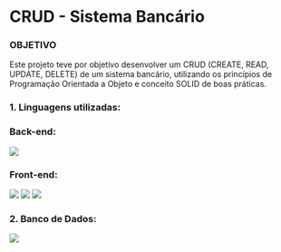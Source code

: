 # CRUD - Sistema Bancário 

### OBJETIVO

Este projeto teve por objetivo desenvolver um CRUD (CREATE, READ, UPDATE, DELETE) 
de um sistema bancário, utilizando os princípios de Programação Orientada a Objeto e 
conceito SOLID de boas práticas.
    

 ### 1. Linguagens utilizadas:

### Back-end:

![](https://img.icons8.com/?size=100&id=13679&format=png&color=000000)

### Front-end:

![](https://img.icons8.com/?size=100&id=Nkym0Ujb8VGI&format=png&color=000000)
![](https://img.icons8.com/?size=100&id=20909&format=png&color=000000)
![](https://img.icons8.com/?size=100&id=21278&format=png&color=000000)


### 2. Banco de Dados:
![](https://img.icons8.com/?size=100&id=qGUfLiYi1bRN&format=png&color=000000)

